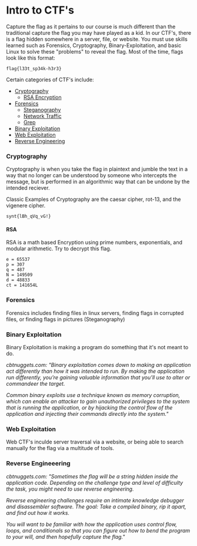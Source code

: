 # Intro to CTF's
Capture the flag as it pertains to our course is much different than the traditional capture the flag you may have played as a kid. In our CTF's, there is a flag hidden somewhere in a server, file, or website. You must use skills learned such as Forensics, Cryptography, Binary-Exploitation, and basic Linux to solve these "problems" to reveal the flag.
Most of the time, flags look like this format:
```
flag{l33t_sp34k-h3r3}
```
Certain categories of CTF's include:
* [Cryptography](#Cryptography)
  * [RSA Encryption](#RSA)
* [Forensics](#Forensics)
  * [Steganography]()
  * [Network Traffic]()
  * [Grep]()
* [Binary Exploitation](#Binary-Exploitation)
* [Web Exploitation](Web-Exploitation)
* [Reverse Engineering](Reverse-Engineering)

### Cryptography
Cryptography is when you take the flag in plaintext and jumble the text in a way that no longer can be understood by someone who intercepts the message, but is performed in an algorithmic way that can be undone by the intended reciever.

Classic Examples of Cryptography are the caesar cipher, rot-13, and the vigenere cipher.
```
synt{lBh_qVq_vG!}
```

#### RSA
RSA is a math based Encryption using prime numbers, exponentials, and modular arithmetic.
Try to decrypt this flag. 

```
e = 65537
p = 307
q = 487
N = 149509
d = 48833
ct = 141654L
```

### Forensics
Forensics includes finding files in linux servers, finding flags in corrupted files, or finding flags in pictures (Steganography)
### Binary Exploitation
Binary Exploitation is making a program do something that it's not meant to do.

*cbtnuggets.com: "Binary exploitation comes down to making an application act differently than how it was intended to run. By making the application run differently, you’re gaining valuable information that you’ll use to alter or commandeer the target.*

*Common binary exploits use a technique known as memory corruption, which can enable an attacker to gain unauthorized privileges to the system that is running the application, or by hijacking the control flow of the application and injecting their commands directly into the system."*

### Web Exploitation
Web CTF's inculde server traversal via a website, or being able to search manually for the flag via a multitude of tools.
### Reverse Engineeering

*cbtnuggets.com: "Sometimes the flag will be a string hidden inside the application code. Depending on the challenge type and level of difficulty the task, you might need to use reverse engineering.*

*Reverse engineering challenges require an intimate knowledge debugger and disassembler software. The goal: Take a compiled binary, rip it apart, and find out how it works.*

*You will want to be familiar with how the application uses control flow, loops, and conditionals so that you can figure out how to bend the program to your will, and then hopefully capture the flag."*



